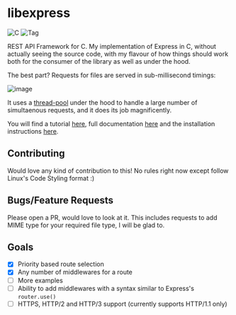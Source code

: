 # libexpress
![C](https://img.shields.io/github/languages/top/resyfer/libexpress) ![Tag](https://img.shields.io/github/v/tag/resyfer/libexpress)

REST API Framework for C. My implementation of Express in C, without actually
seeing the source code, with my flavour of how things should work both for the
consumer of the library as well as under the hood.

The best part? Requests for files are served in sub-millisecond timings:

![image](https://user-images.githubusercontent.com/74897008/211827844-44064d6e-43f2-48b3-be18-cafbdaae18e7.png)

It uses a [thread-pool](https://github.com/resyfer/libtpool) under the hood to handle a large number of simultaenous requests, and it does its job magnificently.

You will find a tutorial [here](/TUTORIAL.md), full
documentation [here](https://libexpress-doxygen.netlify.app/) and the
installation instructions [here](/INSTALL.md).

## Contributing

Would love any kind of contribution to this! No rules right now except follow Linux's
Code Styling format :)

## Bugs/Feature Requests

Please open a PR, would love to look at it. This includes requests to add MIME type for
your required file type, I will be glad to.

## Goals

- [X] Priority based route selection
- [X] Any number of middlewares for a route
- [ ] More examples
- [ ] Ability to add middlewares with a syntax similar to Express's `router.use()`
- [ ] HTTPS, HTTP/2 and HTTP/3 support (currently supports HTTP/1.1 only)
